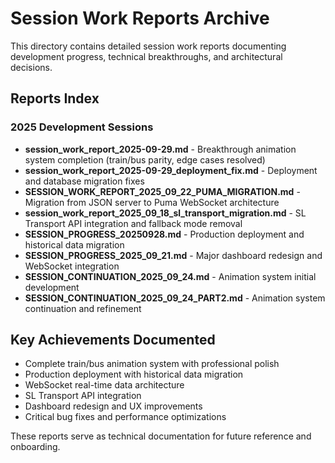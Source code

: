 # Session Work Reports Archive

This directory contains detailed session work reports documenting development progress, technical breakthroughs, and architectural decisions.

## Reports Index

### 2025 Development Sessions

- **session_work_report_2025-09-29.md** - Breakthrough animation system completion (train/bus parity, edge cases resolved)
- **session_work_report_2025-09-29_deployment_fix.md** - Deployment and database migration fixes
- **SESSION_WORK_REPORT_2025_09_22_PUMA_MIGRATION.md** - Migration from JSON server to Puma WebSocket architecture
- **session_work_report_2025_09_18_sl_transport_migration.md** - SL Transport API integration and fallback mode removal
- **SESSION_PROGRESS_20250928.md** - Production deployment and historical data migration
- **SESSION_PROGRESS_2025_09_21.md** - Major dashboard redesign and WebSocket integration
- **SESSION_CONTINUATION_2025_09_24.md** - Animation system initial development
- **SESSION_CONTINUATION_2025_09_24_PART2.md** - Animation system continuation and refinement

## Key Achievements Documented

- Complete train/bus animation system with professional polish
- Production deployment with historical data migration
- WebSocket real-time data architecture
- SL Transport API integration
- Dashboard redesign and UX improvements
- Critical bug fixes and performance optimizations

These reports serve as technical documentation for future reference and onboarding.